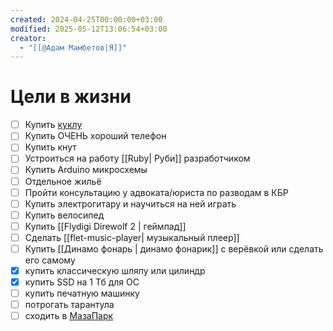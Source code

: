 ```yaml
---
created: 2024-04-25T00:00:00+03:00
modified: 2025-05-12T13:06:54+03:00
creator:
  - "[[@Адам Мамбетов|Я]]"
---
```


# Цели в жизни

 - [ ] Купить [куклу](https://dollhouse-shop.ru/category-material/category-hybrid/joline-s41-159cm)
 - [ ] Купить ОЧЕНЬ хороший телефон
 - [ ] Купить кнут
 - [ ] Устроиться на работу [[Ruby| Руби]] разработчиком
 - [ ] Купить Arduino микросхемы
 - [ ] Отдельное жильë
 - [ ] Пройти консультацию у адвоката/юриста по разводам в КБР
 - [ ] Купить электрогитару и научиться на ней играть
 - [ ] Купить велосипед
 - [ ] Купить [[Flydigi Direwolf 2 | геймпад]]
 - [ ] Сделать [[flet-music-player| музыкальный плеер]]
 - [ ] Купить [[Динамо фонарь | динамо фонарик]] с верëвкой или сделать его самому
 - [x] купить классическую шляпу или цилиндр
 - [x] купить SSD на 1 Тб для ОС
 - [ ] купить печатную машинку
 - [ ] потрогать тарантула
 - [ ] сходить в [МазаПарк](https://mazapark.ru/spb-bukharestskaya/)
